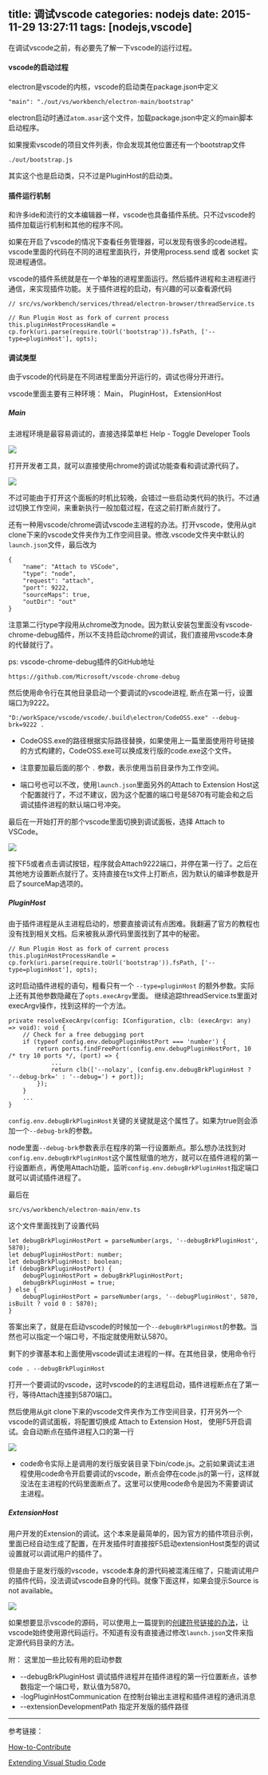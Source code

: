 title: 调试vscode
categories: nodejs
date: 2015-11-29 13:27:11
tags: [nodejs,vscode]
---
在调试vscode之前，有必要先了解一下vscode的运行过程。

#### vscode的启动过程

electron是vscode的内核，vscode的启动类在package.json中定义

	"main": "./out/vs/workbench/electron-main/bootstrap"

electron启动时通过`atom.asar`这个文件，加载package.json中定义的main脚本启动程序。

如果搜索vscode的项目文件列表，你会发现其他位置还有一个bootstrap文件

	./out/bootstrap.js

其实这个也是启动类，只不过是PluginHost的启动类。


<!--more-->


#### 插件运行机制

和许多ide和流行的文本编辑器一样，vscode也具备插件系统。只不过vscode的插件加载运行机制和其他的程序不同。

如果在开启了vscode的情况下查看任务管理器，可以发现有很多的code进程。vscode里面的代码在不同的进程里面执行，并使用process.send 或者 socket 实现进程通信。

vscode的插件系统就是在一个单独的进程里面运行。然后插件进程和主进程进行通信，来实现插件功能。关于插件进程的启动，有兴趣的可以查看源代码

	// src/vs/workbench/services/thread/electron-browser/threadService.ts

	// Run Plugin Host as fork of current process
	this.pluginHostProcessHandle = cp.fork(uri.parse(require.toUrl('bootstrap')).fsPath, ['--type=pluginHost'], opts);

#### 调试类型

由于vscode的代码是在不同进程里面分开运行的，调试也得分开进行。

vscode里面主要有三种环境： Main， PluginHost， ExtensionHost

##### Main

主进程环境是最容易调试的，直接选择菜单栏 Help - Toggle Developer Tools

![](http://xzper.qiniudn.com/2015/11/7.png)

打开开发者工具，就可以直接使用chrome的调试功能查看和调试源代码了。

![](http://xzper.qiniudn.com/2015/11/8.png)

不过可能由于打开这个面板的时机比较晚，会错过一些启动类代码的执行。不过通过切换工作空间，来重新执行一般加载过程，在这之前打断点就行了。

还有一种用vscode/chrome调试vscode主进程的办法。打开vscode，使用从git clone下来的vscode文件夹作为工作空间目录。修改.vscode文件夹中默认的`launch.json`文件，最后改为

	{
		"name": "Attach to VSCode",
		"type": "node",
		"request": "attach",
		"port": 9222,
		"sourceMaps": true,
		"outDir": "out"
	}

注意第二行type字段用从chrome改为node。因为默认安装包里面没有vscode-chrome-debug插件，所以不支持启动chrome的调试，我们直接用vscode本身的代替就行了。

ps: vscode-chrome-debug插件的GitHub地址

	https://github.com/Microsoft/vscode-chrome-debug

然后使用命令行在其他目录启动一个要调试的vscode进程, 断点在第一行，设置端口为9222。

	"D:/workSpace/vscode/vscode/.build\electron/CodeOSS.exe" --debug-brk=9222 .



- CodeOSS.exe的路径根据实际路径替换，如果使用上一篇里面使用符号链接的方式构建的，CodeOSS.exe可以换成发行版的code.exe这个文件。

- 注意要加最后面的那个 `.` 参数，表示使用当前目录作为工作空间。

- 端口号也可以不改，使用`launch.json`里面另外的Attach to Extension Host这个配置就行了，不过不建议，因为这个配置的端口号是5870有可能会和之后调试插件进程的默认端口号冲突。

最后在一开始打开的那个vscode里面切换到调试面板，选择 Attach to VSCode。

![](http://xzper.qiniudn.com/2015/11/9.png)

按下F5或者点击调试按钮，程序就会Attach9222端口，并停在第一行了。之后在其他地方设置断点就行了。支持直接在ts文件上打断点，因为默认的编译参数是开启了sourceMap选项的。


##### PluginHost

由于插件进程是从主进程启动的，想要直接调试有点困难。我翻遍了官方的教程也没有找到相关文档。后来被我从源代码里面找到了其中的秘密。

	// Run Plugin Host as fork of current process
	this.pluginHostProcessHandle = cp.fork(uri.parse(require.toUrl('bootstrap')).fsPath, ['--type=pluginHost'], opts);

这时启动插件进程的语句，粗看只有一个 `--type=pluginHost` 的额外参数。实际上还有其他参数隐藏在了`opts.execArgv`里面。 继续追踪threadService.ts里面对execArgv操作，找到这样的一个方法。

	private resolveExecArgv(config: IConfiguration, clb: (execArgv: any) => void): void {
		// Check for a free debugging port
		if (typeof config.env.debugPluginHostPort === 'number') {
			return ports.findFreePort(config.env.debugPluginHostPort, 10 /* try 10 ports */, (port) => {
				...
				return clb(['--nolazy', (config.env.debugBrkPluginHost ? '--debug-brk=' : '--debug=') + port]);
			});
		}
		...
	}


`config.env.debugBrkPluginHost`关键的关键就是这个属性了。如果为true则会添加一个`--debug-brk`的参数。

node里面`--debug-brk`参数表示在程序的第一行设置断点。那么想办法找到对`config.env.debugBrkPluginHost`这个属性赋值的地方，就可以在插件进程的第一行设置断点，再使用Attach功能，监听`config.env.debugBrkPluginHost`指定端口就可以调试插件进程了。

最后在

	src/vs/workbench/electron-main/env.ts

这个文件里面找到了设置代码

	let debugBrkPluginHostPort = parseNumber(args, '--debugBrkPluginHost', 5870);
	let debugPluginHostPort: number;
	let debugBrkPluginHost: boolean;
	if (debugBrkPluginHostPort) {
		debugPluginHostPort = debugBrkPluginHostPort;
		debugBrkPluginHost = true;
	} else {
		debugPluginHostPort = parseNumber(args, '--debugPluginHost', 5870, isBuilt ? void 0 : 5870);
	}

答案出来了，就是在启动vscode的时候加一个`--debugBrkPluginHost`的参数。当然也可以指定一个端口号，不指定就使用默认5870。

剩下的步骤基本和上面使用vscode调试主进程的一样。在其他目录，使用命令行

	code . --debugBrkPluginHost

打开一个要调试的vscode，这时vscode的的主进程启动，插件进程断点在了第一行，等待Attach连接到5870端口。

然后使用从git clone下来的vscode文件夹作为工作空间目录，打开另外一个vscode的调试面板，将配置切换成 Attach to Extension Host， 使用F5开启调试。会自动断点在插件进程入口的第一行

![](http://xzper.qiniudn.com/2015/11/10.png)

- code命令实际上是调用的发行版安装目录下bin/code.js。之前如果调试主进程使用code命令开启要调试的vscode，断点会停在code.js的第一行，这样就没法在主进程的代码里面断点了。这里可以使用code命令是因为不需要调试主进程。

##### ExtensionHost

用户开发的Extension的调试。这个本来是最简单的，因为官方的插件项目示例，里面已经自动生成了配置，在开发插件时直接按F5启动extensionHost类型的调试设置就可以调试用户的插件了。

但是由于是发行版的vscode，vscode本身的源代码被混淆压缩了，只能调试用户的插件代码，没法调试vscode自身的代码。就像下面这样，如果会提示Source is not available。

![](http://xzper.qiniudn.com/2015/11/11.png)

如果想要显示vscode的源码，可以使用上一篇提到的[创建符号链接的办法](http://xzper.com/2015/11/29/%E7%BC%96%E8%AF%91vscode/#mklink)，让vscode始终使用源代码运行。不知道有没有直接通过修改`launch.json`文件来指定源代码目录的方法。


附：
这里加一些比较有用的启动参数


-  --debugBrkPluginHost 调试插件进程并在插件进程的第一行位置断点，该参数指定一个端口号，默认值为5870。
-  -logPluginHostCommunication 在控制台输出主进程和插件进程的通讯消息
-  --extensionDevelopmentPath 指定开发版的插件路径 




----------


参考链接：

[How-to-Contribute](https://github.com/Microsoft/vscode/wiki/How-to-Contribute)

[Extending Visual Studio Code](https://code.visualstudio.com/docs/extensions/overview)